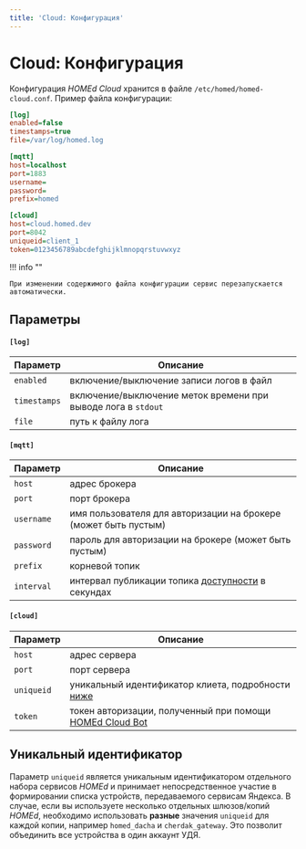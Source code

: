 ```yaml
---
title: 'Cloud: Конфигурация'
---
```


# Cloud: Конфигурация

Конфигурация _HOMEd Cloud_ хранится в файле `/etc/homed/homed-cloud.conf`. Пример файла конфигурации:

```ini
[log]
enabled=false
timestamps=true
file=/var/log/homed.log

[mqtt]
host=localhost
port=1883
username=
password=
prefix=homed

[cloud]
host=cloud.homed.dev
port=8042
uniqueid=client_1
token=0123456789abcdefghijklmnopqrstuvwxyz
```

!!! info ""

    При изменении содержимого файла конфигурации сервис перезапускается автоматически.

## Параметры

#### `[log]`

| Параметр | Описание |
|----------|----------|
| `enabled`    | включение/выключение записи логов в файл |
| `timestamps` | включение/выключение меток времени при выводе лога в `stdout` |
| `file`       | путь к файлу лога |

#### `[mqtt]`

| Параметр | Описание |
|----------|----------|
| `host`     | адрес брокера |
| `port`     | порт брокера |
| `username` | имя пользователя для авторизации на брокере (может быть пустым) |
| `password` | пароль для авторизации на брокере (может быть пустым) |
| `prefix`   | корневой топик |
| `interval` | интервал публикации топика [доступности](/common/topics/#service) в секундах |



#### `[cloud]`

| Параметр | Описание |
|----------|----------|
| `host`     | адрес сервера |
| `port`     | порт сервера |
| `uniqueid` | уникальный идентификатор клиета, подробности [ниже](#_2) |
| `token`    | токен авторизации, полученный при помощи [HOMEd Cloud Bot](https://t.me/homedCloudBot) |

## Уникальный идентификатор

Параметр `uniqueid` является уникальным идентификатором отдельного набора сервисов _HOMEd_ и принимает непосредственное участие в формировании списка устройств, передаваемого сервисам Яндекса. В случае, если вы используете несколько отдельных шлюзов/копий _HOMEd_, необходимо использовать __разные__ значения `uniqueid` для каждой копии, например `homed_dacha` и `cherdak_gateway`. Это позволит объединить все устройства в один аккаунт УДЯ.
